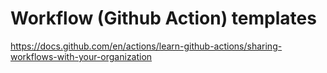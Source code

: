 # Workflow (Github Action) templates

https://docs.github.com/en/actions/learn-github-actions/sharing-workflows-with-your-organization
